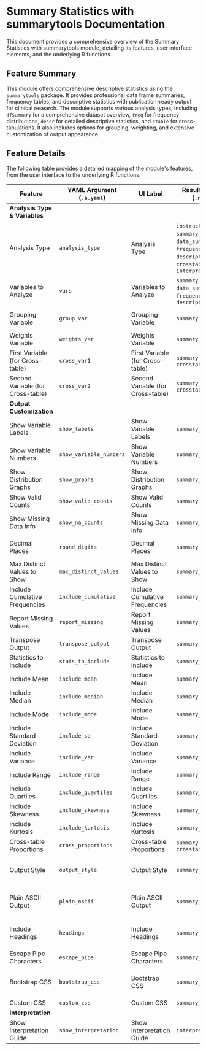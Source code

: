 # Summary Statistics with summarytools Documentation

This document provides a comprehensive overview of the Summary Statistics with summarytools module, detailing its features, user interface elements, and the underlying R functions.

## Feature Summary

This module offers comprehensive descriptive statistics using the `summarytools` package. It provides professional data frame summaries, frequency tables, and descriptive statistics with publication-ready output for clinical research. The module supports various analysis types, including `dfSummary` for a comprehensive dataset overview, `freq` for frequency distributions, `descr` for detailed descriptive statistics, and `ctable` for cross-tabulations. It also includes options for grouping, weighting, and extensive customization of output appearance.

## Feature Details

The following table provides a detailed mapping of the module's features, from the user interface to the underlying R functions.

| Feature                          | YAML Argument (`.a.yaml`)      | UI Label                               | Results Section (`.r.yaml`)         | R Function (`.b.R`)                  |
| -------------------------------- | ------------------------------ | -------------------------------------- | ----------------------------------- | ------------------------------------ |
| **Analysis Type & Variables**    |                                |                                        |                                     |                                      |
| Analysis Type                    | `analysis_type`                | Analysis Type                          | `instructions`, `summary_output`, `data_summary_table`, `frequency_table`, `descriptive_stats`, `crosstab_output`, `interpretation` | `.run`, `.runDfSummary`, `.runFrequency`, `.runDescriptive`, `.runCrossTable`, `.generateInstructions`, `.generateInterpretation` |
| Variables to Analyze             | `vars`                         | Variables to Analyze                   | `summary_output`, `data_summary_table`, `frequency_table`, `descriptive_stats` | `.run`, `.runDfSummary`, `.runFrequency`, `.runDescriptive` |
| Grouping Variable                | `group_var`                    | Grouping Variable                      | `summary_output`                    | `.runDfSummary`, `.runFrequency`, `.runDescriptive` |
| Weights Variable                 | `weights_var`                  | Weights Variable                       | `summary_output`                    | `.runCrossTable`                     |
| First Variable (for Cross-table) | `cross_var1`                   | First Variable (for Cross-table)       | `summary_output`, `crosstab_output` | `.runCrossTable`                     |
| Second Variable (for Cross-table)| `cross_var2`                   | Second Variable (for Cross-table)      | `summary_output`, `crosstab_output` | `.runCrossTable`                     |
| **Output Customization**         |                                |                                        |                                     |                                      |
| Show Variable Labels             | `show_labels`                  | Show Variable Labels                   | `summary_output`                    | `.runDfSummary`                      |
| Show Variable Numbers            | `show_variable_numbers`        | Show Variable Numbers                  | `summary_output`                    | `.runDfSummary`                      |
| Show Distribution Graphs         | `show_graphs`                  | Show Distribution Graphs               | `summary_output`                    | `.runDfSummary`                      |
| Show Valid Counts                | `show_valid_counts`            | Show Valid Counts                      | `summary_output`                    | `.runDfSummary`                      |
| Show Missing Data Info           | `show_na_counts`               | Show Missing Data Info                 | `summary_output`                    | `.runDfSummary`                      |
| Decimal Places                   | `round_digits`                 | Decimal Places                         | `summary_output`                    | `.runDfSummary`, `.runFrequency`, `.runDescriptive` |
| Max Distinct Values to Show      | `max_distinct_values`          | Max Distinct Values to Show            | `summary_output`                    | Not implemented in `.b.R`            |
| Include Cumulative Frequencies   | `include_cumulative`           | Include Cumulative Frequencies         | `summary_output`                    | `.runFrequency`                      |
| Report Missing Values            | `report_missing`               | Report Missing Values                  | `summary_output`                    | `.runFrequency`                      |
| Transpose Output                 | `transpose_output`             | Transpose Output                       | `summary_output`                    | `.runDescriptive`                    |
| Statistics to Include            | `stats_to_include`             | Statistics to Include                  | `summary_output`                    | `.runDescriptive`, `.getSelectedStats` |
| Include Mean                     | `include_mean`                 | Include Mean                           | `summary_output`                    | `.getSelectedStats`                  |
| Include Median                   | `include_median`               | Include Median                         | `summary_output`                    | `.getSelectedStats`                  |
| Include Mode                     | `include_mode`                 | Include Mode                           | `summary_output`                    | `.getSelectedStats`                  |
| Include Standard Deviation       | `include_sd`                   | Include Standard Deviation             | `summary_output`                    | `.getSelectedStats`                  |
| Include Variance                 | `include_var`                  | Include Variance                       | `summary_output`                    | `.getSelectedStats`                  |
| Include Range                    | `include_range`                | Include Range                          | `summary_output`                    | `.getSelectedStats`                  |
| Include Quartiles                | `include_quartiles`            | Include Quartiles                      | `summary_output`                    | `.getSelectedStats`                  |
| Include Skewness                 | `include_skewness`             | Include Skewness                       | `summary_output`                    | `.getSelectedStats`                  |
| Include Kurtosis                 | `include_kurtosis`             | Include Kurtosis                       | `summary_output`                    | `.getSelectedStats`                  |
| Cross-table Proportions          | `cross_proportions`            | Cross-table Proportions                | `summary_output`, `crosstab_output` | `.runCrossTable`                     |
| Output Style                     | `output_style`                 | Output Style                           | `summary_output`                    | `.runDfSummary`, `.runFrequency`, `.runDescriptive`, `.runCrossTable` |
| Plain ASCII Output               | `plain_ascii`                  | Plain ASCII Output                     | `summary_output`                    | `.runDfSummary`, `.runFrequency`, `.runDescriptive`, `.runCrossTable` |
| Include Headings                 | `headings`                     | Include Headings                       | `summary_output`                    | `.runDfSummary`, `.runFrequency`, `.runDescriptive`, `.runCrossTable` |
| Escape Pipe Characters           | `escape_pipe`                  | Escape Pipe Characters                 | `summary_output`                    | Not implemented in `.b.R`            |
| Bootstrap CSS                    | `bootstrap_css`                | Bootstrap CSS                          | `summary_output`                    | `.runDfSummary`, `.runFrequency`, `.runDescriptive`, `.runCrossTable` |
| Custom CSS                       | `custom_css`                   | Custom CSS                             | `summary_output`                    | Not implemented in `.b.R`            |
| **Interpretation**               |                                |                                        |                                     |                                      |
| Show Interpretation Guide        | `show_interpretation`          | Show Interpretation Guide              | `interpretation`                    | `.generateInterpretation`            |

